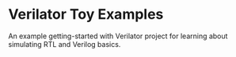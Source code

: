 # Verilator Toy Examples
An example getting-started with Verilator project for learning about simulating RTL and Verilog basics.
